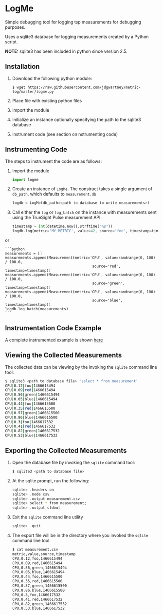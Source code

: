 # LogMe

Simple debugging tool for logging tsp measurements for debugging purposes.

Uses a sqlite3 database for logging measurements created by a Python
script.

**NOTE:** sqlite3 has been included in python since version 2.5.

## Installation

1. Download the following python module:

    ```
    $ wget https://raw.githubusercontent.com/jdgwartney/metric-log/master/logme.py
    ```

2. Place file with existing python files

3. Import the module

4. Initialize an instance optionally specifying the path to the
sqlite3 database

3. Instrument code (see section on nstrumenting code)

## Instrumenting Code

The steps to instrument the code are as follows:

1. Import the module

    ```python
    import logme
    ```

2. Create an instance of `LogMe`. The construct takes a single argument of `db_path`,
which defaults to `measurement.db`

    ```python
    logdb = LogMe(db_path=<path to database to write measurements>)
    ```

3. Call either the `log` or `log_batch` on the instance with measurements
sent using the TrueSight Pulse measurement API.

    ```python
    timestamp = int(datetime.now().strftime("%s"))
    logdb.log(metric='MY_METRIC', value=42, source='foo', timestamp=timestamp)

    ```
or    

    ```python
    measurements = []
    measurements.append(Measurement(metric='CPU', value=randrange(0, 100) / 100.0,
                                            source='red', timestamp=timestamp))
    measurements.append(Measurement(metric='CPU', value=randrange(0, 100) / 100.0,
                                            source='green', timestamp=timestamp))
    measurements.append(Measurement(metric='CPU', value=randrange(0, 100) / 100.0,
                                            source='blue', timestamp=timestamp))
    logdb.log_batch(measurements)
    ```

## Instrumentation Code Example

A complete instrumented example is shown [here](send_log.py)

## Viewing the Collected Measurements

The collected data can be viewing by the invoking the `sqlite`
command line tool:

```bash
$ sqlite3 <path to database file> 'select * from measurement'
CPU|0.12|foo|1466615494
CPU|0.09|red|1466615494
CPU|0.56|green|1466615494
CPU|0.05|blue|1466615494
CPU|0.44|foo|1466615500
CPU|0.35|red|1466615500
CPU|0.57|green|1466615500
CPU|0.86|blue|1466615500
CPU|0.3|foo|1466617532
CPU|0.41|red|1466617532
CPU|0.82|green|1466617532
CPU|0.53|blue|1466617532
```

## Exporting the Collected Measurements

1. Open the database file by invoking the `sqlite` command tool:

    ```bash
    $ sqlite3 <path to database file>
    ```
    
2. At the sqlite prompt, run the following:

    ```bash
    sqlite> .headers on
    sqlite> .mode csv
    sqlite> .output measurement.csv
    sqlite> select * from measurement;
    sqlite> .output stdout
    ```
    
3. Exit the `sqlite` command line utility

    ```bash
    sqlite> .quit
    ```

4. The export file will be in the directory where you invoked the `sqlite`
command line tool:

    ```bash
    $ cat measurement.csv
    metric,value,source,timestamp
    CPU,0.12,foo,1466615494
    CPU,0.09,red,1466615494
    CPU,0.56,green,1466615494
    CPU,0.05,blue,1466615494
    CPU,0.44,foo,1466615500
    CPU,0.35,red,1466615500
    CPU,0.57,green,1466615500
    CPU,0.86,blue,1466615500
    CPU,0.3,foo,1466617532
    CPU,0.41,red,1466617532
    CPU,0.82,green,1466617532
    CPU,0.53,blue,1466617532
    ```





